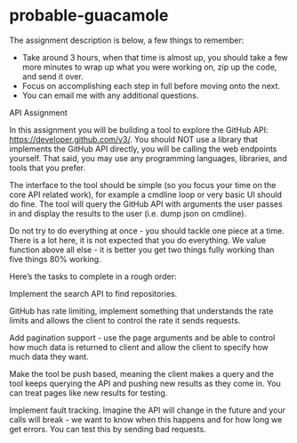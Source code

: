 # probable-guacamole



The assignment description is below, a few things to remember:
- Take around 3 hours, when that time is almost up, you should take a few more minutes to wrap up what you were working on, zip up the code, and send it over.
- Focus on accomplishing each step in full before moving onto the next.
- You can email me with any additional questions.

API Assignment

In this assignment you will be building a tool to explore the GitHub API: https://developer.github.com/v3/. You should NOT use a library that implements the GitHub API directly, you will be calling the web endpoints yourself. That said, you may use any programming languages, libraries, and tools that you prefer.


The interface to the tool should be simple (so you focus your time on the core API related work), for example a cmdline loop or very basic UI should do fine. The tool will query the GitHub API with arguments the user passes in and display the results to the user (i.e. dump json on cmdline).


Do not try to do everything at once - you should tackle one piece at a time. There is a lot here, it is not expected that you do everything. We value function above all else - it is better you get two things fully working than five things 80% working.


Here’s the tasks to complete in a rough order:

Implement the search API to find repositories.

GitHub has rate limiting, implement something that understands the rate limits and allows the client to control the rate it sends requests.

Add pagination support - use the page arguments and be able to control how much data is returned to client and allow the client to specify how much data they want.

Make the tool be push based, meaning the client makes a query and the tool keeps querying the API and pushing new results as they come in. You can treat pages like new results for testing.

Implement fault tracking. Imagine the API will change in the future and your calls will break - we want to know when this happens and for how long we get errors. You can test this by sending bad requests.

